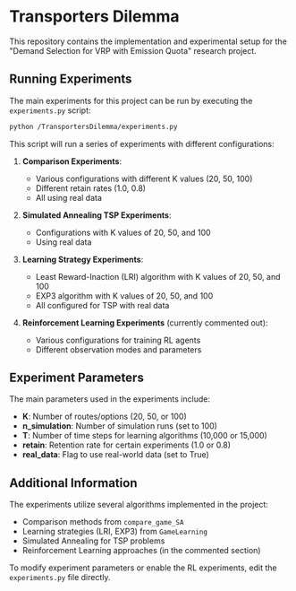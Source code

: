 # Transporters Dilemma

This repository contains the implementation and experimental setup for the "Demand Selection for VRP with Emission Quota" research project.

## Running Experiments

The main experiments for this project can be run by executing the `experiments.py` script:

```bash
python /TransportersDilemma/experiments.py
```

This script will run a series of experiments with different configurations:

1. **Comparison Experiments**:
   - Various configurations with different K values (20, 50, 100)
   - Different retain rates (1.0, 0.8)
   - All using real data

2. **Simulated Annealing TSP Experiments**:
   - Configurations with K values of 20, 50, and 100
   - Using real data

3. **Learning Strategy Experiments**:
   - Least Reward-Inaction (LRI) algorithm with K values of 20, 50, and 100
   - EXP3 algorithm with K values of 20, 50, and 100
   - All configured for TSP with real data

4. **Reinforcement Learning Experiments** (currently commented out):
   - Various configurations for training RL agents
   - Different observation modes and parameters

## Experiment Parameters

The main parameters used in the experiments include:

- **K**: Number of routes/options (20, 50, or 100)
- **n_simulation**: Number of simulation runs (set to 100)
- **T**: Number of time steps for learning algorithms (10,000 or 15,000)
- **retain**: Retention rate for certain experiments (1.0 or 0.8)
- **real_data**: Flag to use real-world data (set to True)

## Additional Information

The experiments utilize several algorithms implemented in the project:
- Comparison methods from `compare_game_SA`
- Learning strategies (LRI, EXP3) from `GameLearning`
- Simulated Annealing for TSP problems
- Reinforcement Learning approaches (in the commented section)

To modify experiment parameters or enable the RL experiments, edit the `experiments.py` file directly.